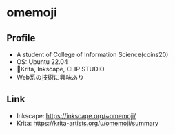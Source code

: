 # omemoji 

## Profile
- A student of College of Information Science(coins20)
- OS: Ubuntu 22.04
- 🎨Krita, Inkscape, CLIP STUDIO
- Web系の技術に興味あり
## Link
- Inkscape: https://inkscape.org/~omemoji/
- Krita: https://krita-artists.org/u/omemoji/summary
